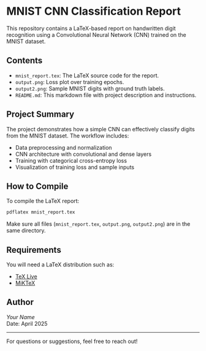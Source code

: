 
# MNIST CNN Classification Report

This repository contains a LaTeX-based report on handwritten digit recognition using a Convolutional Neural Network (CNN) trained on the MNIST dataset.

## Contents

- `mnist_report.tex`: The LaTeX source code for the report.
- `output.png`: Loss plot over training epochs.
- `output2.png`: Sample MNIST digits with ground truth labels.
- `README.md`: This markdown file with project description and instructions.

## Project Summary

The project demonstrates how a simple CNN can effectively classify digits from the MNIST dataset. The workflow includes:

- Data preprocessing and normalization
- CNN architecture with convolutional and dense layers
- Training with categorical cross-entropy loss
- Visualization of training loss and sample inputs

## How to Compile

To compile the LaTeX report:

```bash
pdflatex mnist_report.tex
```

Make sure all files (`mnist_report.tex`, `output.png`, `output2.png`) are in the same directory.

## Requirements

You will need a LaTeX distribution such as:

- [TeX Live](https://www.tug.org/texlive/)
- [MiKTeX](https://miktex.org/)

## Author

*Your Name*  
Date: April 2025

---

For questions or suggestions, feel free to reach out!
